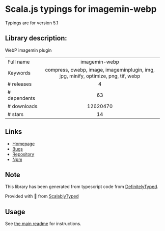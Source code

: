 
# Scala.js typings for imagemin-webp

Typings are for version 5.1

## Library description:
WebP imagemin plugin

|                    |                 |
| ------------------ | :-------------: |
| Full name          | imagemin-webp |
| Keywords           | compress, cwebp, image, imageminplugin, img, jpg, minify, optimize, png, tif, webp |
| # releases         | 4 |
| # dependents       | 63 |
| # downloads        | 12620470 |
| # stars            | 14 |

## Links
- [Homepage](https://github.com/imagemin/imagemin-webp#readme)
- [Bugs](https://github.com/imagemin/imagemin-webp/issues)
- [Repository](https://github.com/imagemin/imagemin-webp)
- [Npm](https://www.npmjs.com/package/imagemin-webp)
    


## Note
This library has been generated from typescript code from [DefinitelyTyped](https://definitelytyped.org).

Provided with :purple_heart: from [ScalablyTyped](https://github.com/oyvindberg/ScalablyTyped)

## Usage
See [the main readme](../../readme.md) for instructions.


